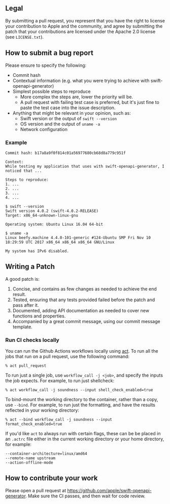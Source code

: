 ## Legal

By submitting a pull request, you represent that you have the right to license
your contribution to Apple and the community, and agree by submitting the patch
that your contributions are licensed under the Apache 2.0 license (see
`LICENSE.txt`).

## How to submit a bug report

Please ensure to specify the following:

* Commit hash
* Contextual information (e.g. what you were trying to achieve with swift-openapi-generator)
* Simplest possible steps to reproduce
  * More complex the steps are, lower the priority will be.
  * A pull request with failing test case is preferred, but it's just fine to paste the test case into the issue description.
* Anything that might be relevant in your opinion, such as:
  * Swift version or the output of `swift --version`
  * OS version and the output of `uname -a`
  * Network configuration

### Example

```
Commit hash: b17a8a9f0f814c01a56977680cb68d8a779c951f

Context:
While testing my application that uses with swift-openapi-generator, I noticed that ...

Steps to reproduce:
1. ...
2. ...
3. ...
4. ...

$ swift --version
Swift version 4.0.2 (swift-4.0.2-RELEASE)
Target: x86_64-unknown-linux-gnu

Operating system: Ubuntu Linux 16.04 64-bit

$ uname -a
Linux beefy.machine 4.4.0-101-generic #124-Ubuntu SMP Fri Nov 10 18:29:59 UTC 2017 x86_64 x86_64 x86_64 GNU/Linux

My system has IPv6 disabled.
```

## Writing a Patch

A good patch is:

1. Concise, and contains as few changes as needed to achieve the end result.
2. Tested, ensuring that any tests provided failed before the patch and pass after it.
3. Documented, adding API documentation as needed to cover new functions and properties.
4. Accompanied by a great commit message, using our commit message template.

### Run CI checks locally

You can run the Github Actions workflows locally using
[act](https://github.com/nektos/act). To run all the jobs that run on a pull
request, use the following command:

```
% act pull_request
```

To run just a single job, use `workflow_call -j <job>`, and specify the inputs
the job expects. For example, to run just shellcheck:

```
% act workflow_call -j soundness --input shell_check_enabled=true
```

To bind-mount the working directory to the container, rather than a copy, use
`--bind`. For example, to run just the formatting, and have the results
reflected in your working directory:

```
% act --bind workflow_call -j soundness --input format_check_enabled=true
```

If you'd like `act` to always run with certain flags, these can be be placed in
an `.actrc` file either in the current working directory or your home
directory, for example:

```
--container-architecture=linux/amd64
--remote-name upstream
--action-offline-mode
```

## How to contribute your work

Please open a pull request at https://github.com/apple/swift-openapi-generator. Make sure the CI passes, and then wait for code review.
